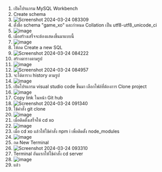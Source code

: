 1. เปิดโปรแกรม MySQL Workbench
2. Create schema
3. ![Screenshot 2024-03-24 083309](https://github.com/Cop1234/xo/assets/98316787/637b8161-a555-4138-8adf-1565addb4638)
4. ตั้งชื่อ schema "game_xo" และกำหนด Collation เป็น utf8-utf8_unicode_ci
5. ![image](https://github.com/Cop1234/xo/assets/98316787/82e7b5fb-083b-480f-b441-f86a9729d236)
6. เมื่อสร้างเสร็จจะต้องแสดงขึ้นมาแบบนี้
7. ![image](https://github.com/Cop1234/xo/assets/98316787/0da7005c-0c80-4699-b426-1e00a42eebfb)
8. ให้กด Create a new SQL
9. ![Screenshot 2024-03-24 084222](https://github.com/Cop1234/xo/assets/98316787/3b3a0835-772b-47cf-bbc4-833209130cdb)
10. สร้างตารางตามรูป
11. ![image](https://github.com/Cop1234/xo/assets/98316787/09776f3c-ba4c-4ba7-9139-662130002fd0)
12. ![Screenshot 2024-03-24 084957](https://github.com/Cop1234/xo/assets/98316787/18f921e8-9c15-4c0e-89f1-8209a63bc461)
13. จะได้ตาราง history ตามรูป
14. ![image](https://github.com/Cop1234/xo/assets/98316787/25bd08d2-ea79-4418-8748-1d52d3915be0)
15. เปิดโปรแกรม visual studio code ขึ้นมา เลือกไฟล์ที่ต้องการ Clone project
16. ![image](https://github.com/Cop1234/xo/assets/98316787/8185fde8-960f-44d0-b29e-527229dc7e85)
17. Copy link ในหน้า Git hub
18. ![Screenshot 2024-03-24 091340](https://github.com/Cop1234/xo/assets/98316787/5cb06e92-1b1f-442e-aaed-3635f03d826d)
19. ใช้คำสั่ง git clone
20. ![image](https://github.com/Cop1234/xo/assets/98316787/8ea57019-94de-444e-b7b0-97d4e393d991)
21. เมื่อติดตั้งเสร็จให้ cd xo
22. ![image](https://github.com/Cop1234/xo/assets/98316787/da97bfd3-a140-4f69-b4a4-8fef28388efb)
23. เมื่อ cd xo แล้วให้ใช้คำสั่ง npm i เพื่อติดตั้ง node_modules
24. ![image](https://github.com/Cop1234/xo/assets/98316787/ca04012e-6a64-49e6-823b-fa3d17273208)
25. กด New Terminal
26. ![Screenshot 2024-03-24 093310](https://github.com/Cop1234/xo/assets/98316787/1292d9f2-6605-45c8-8fac-da4baa74fb99)
27. Terminal อันแรกให้ใช้คำสั้ง cd server 
28. ![image](https://github.com/Cop1234/xo/assets/98316787/7f78999e-1f1a-4784-846d-09471c7ba52b)
29. แล้ว


